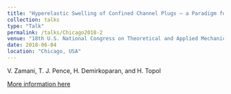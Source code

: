 ```yaml
---
title: "Hyperelastic Swelling of Confined Channel Plugs – a Paradigm for a Simple Valve"
collection: talks
type: "Talk"
permalink: /talks/Chicago2018-2
venue: "18th U.S. National Congress on Theoretical and Applied Mechanics"
date: 2018-06-04
location: "Chicago, USA"
---
```


V. Zamani, T. J. Pence, H. Demirkoparan, and H. Topol

[More information here](https://sites.northwestern.edu/usnctam2018/)







